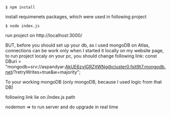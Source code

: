     $ npm install
 install requimenets packages, which were used in following project

    $ node index.js
run project on http://localhost:3000/

BUT, before you should set up your db, as i used mongoDB on Atlas, connections can be work only when I started it locally on my website page, to run project localy on your pc, you should change following link:
    const DBuri = "mongodb+srv://aspandyar:AkUE6zyIGRZjtWNg@cluster0.fsit9t7.mongodb.net/?retryWrites=true&w=majority";

To your working mongoDB (only mongoDB, because I used logic from that DB)

following link lie on /index.js path


nodemon => to run server and do upgrade in real time
